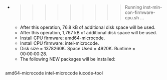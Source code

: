 * >>>>>>>>> Running inst-min-con-firmware-cpu.sh ...
  * After this operation, 76.8 kB of additional disk space will be used.
  * After this operation, 1,767 kB of additional disk space will be used.
  * Install CPU firmware: amd64-microcode.
  * Install CPU firmware: intel-microcode.
  * Disk size = 1378260K. Space Used = 4920K. Runtime = 00:00:00:28.
  * The following NEW packages will be installed:
  ```bash
amd64-microcode intel-microcode iucode-tool
  ```
